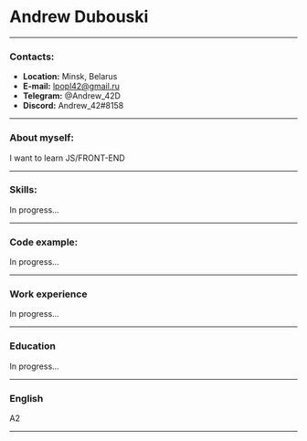 # Andrew Dubouski
----
### Contacts:
* **Location:** Minsk, Belarus
* **E-mail:** lpopl42@gmail.ru
* __Telegram:__ @Andrew_42D
* __Discord:__ Andrew_42#8158
------

### About myself:
I want to learn JS/FRONT-END

----
### Skills:
In progress...

----
### Code example:
In progress...

----
### Work experience
In progress...

----
### Education
In progress...

----
### English 
А2

----
